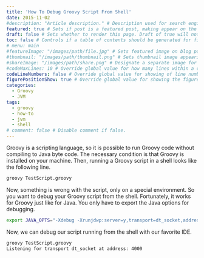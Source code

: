 ```yaml
---
title: 'How To Debug Groovy Script From Shell'
date: 2015-11-02
#description: "Article description." # Description used for search engine.
featured: true # Sets if post is a featured post, making appear on the home page side bar.
draft: false # Sets whether to render this page. Draft of true will not be rendered.
toc: false # Controls if a table of contents should be generated for first-level links automatically.
# menu: main
#featureImage: "/images/path/file.jpg" # Sets featured image on blog post.
#thumbnail: "/images/path/thumbnail.png" # Sets thumbnail image appearing inside card on homepage.
#shareImage: "/images/path/share.png" # Designate a separate image for social media sharing.
#codeMaxLines: 10 # Override global value for how many lines within a code block before auto-collapsing.
codeLineNumbers: false # Override global value for showing of line numbers within code block.
figurePositionShow: true # Override global value for showing the figure label.
categories:
  - Groovy
  - JVM
tags:
  - groovy
  - how-to
  - jvm
  - shell
# comment: false # Disable comment if false.
---
```


Groovy is a scripting language, so it is possible to run Groovy code without compiling to Java byte code. The necessary condition is that Groovy is installed on your machine. Then, running a Groovy script in a shell looks like the following line.

```bash
groovy TestScript.groovy
```

Now, something is wrong with the script, only on a special environment. So you want to debug your Groovy script from the shell. Fortunately, it works for Groovy just like for Java. You only have to export the Java options for debugging.

```bash
export JAVA_OPTS="-Xdebug -Xrunjdwp:server=y,transport=dt_socket,address=4000,suspend=y"
```
Now, we can debug our script running from the shell with our favorite IDE.

```bash
groovy TestScript.groovy
Listening for transport dt_socket at address: 4000
```
